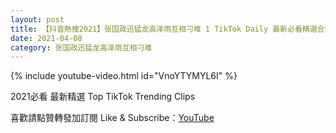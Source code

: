 ```yaml
---
layout: post
title: 【抖音熱搜2021】张国政迅猛龙高泽雨互相刁难 1 TikTok Daily 最新必看精選合集2021 04 08
date: 2021-04-08
category: 张国政迅猛龙高泽雨互相刁难
---
```


{% include youtube-video.html id="VnoYTYMYL6I" %}

2021必看 最新精選 Top TikTok Trending Clips

喜歡請點贊轉發加訂閱 Like & Subscribe：[YouTube](https://www.youtube.com/channel/UCAoR7VcanIPd04uEq_GIylA/videos)

